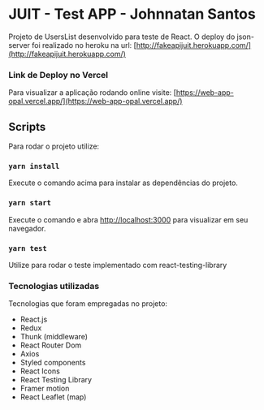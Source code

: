 # JUIT - Test APP - Johnnatan Santos

Projeto de UsersList desenvolvido para teste de React.
O deploy do json-server foi realizado no heroku na url: [http://fakeapijuit.herokuapp.com/](http://fakeapijuit.herokuapp.com/)

### Link de Deploy no Vercel

Para visualizar a aplicação rodando online visite: [https://web-app-opal.vercel.app/](https://web-app-opal.vercel.app/)

## Scripts

Para rodar o projeto utilize:

### `yarn install`

Execute o comando acima para instalar as dependências do projeto.

### `yarn start`

Execute o comando e abra [http://localhost:3000](http://localhost:3000) para visualizar em seu navegador.

### `yarn test`

Utilize para rodar o teste implementado com react-testing-library

### Tecnologias utilizadas

Tecnologias que foram empregadas no projeto:

- React.js
- Redux
- Thunk (middleware)
- React Router Dom
- Axios
- Styled components
- React Icons
- React Testing Library
- Framer motion
- React Leaflet (map)
